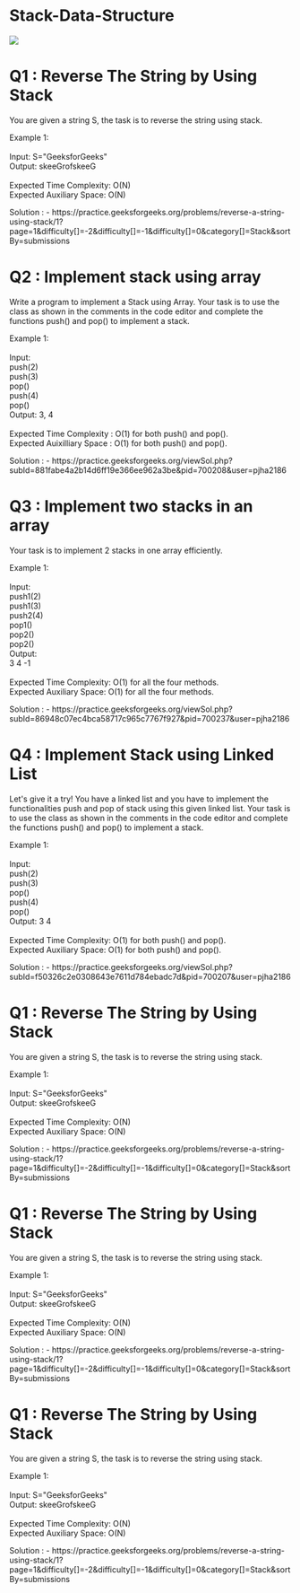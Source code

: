 # Stack-Data-Structure
<img src="https://sklivvz.com/content/blog/uk-vs-us.jpg"/>

<div>
<h1>Q1 : Reverse The String by Using Stack</h1>
<p>You are given a string S, the task is to reverse the string using stack.</p>
<p>Example 1:
<br>
<br>
Input: S="GeeksforGeeks"
<br>
Output: skeeGrofskeeG
<br>
<br>
Expected Time Complexity: O(N)
<br>
Expected Auxiliary Space: O(N)
</p>
<p>Solution : - https://practice.geeksforgeeks.org/problems/reverse-a-string-using-stack/1?page=1&difficulty[]=-2&difficulty[]=-1&difficulty[]=0&category[]=Stack&sortBy=submissions</p>
</div>
<div>
<h1>Q2 : Implement stack using array</h1>
<p>Write a program to implement a Stack using Array. Your task is to use the class as shown in the comments in the code editor and complete the functions push() and pop() to implement a stack. </p>
<p>Example 1:
<br>
<br>
Input: 
 <br>
push(2)
  <br>
push(3)
  <br>
pop()
  <br>
push(4)
  <br>
pop()
<br>
Output: 3, 4
<br>
<br>
Expected Time Complexity : O(1) for both push() and pop().
<br>
Expected Auixilliary Space : O(1) for both push() and pop().
</p>
<p>Solution : - https://practice.geeksforgeeks.org/viewSol.php?subId=881fabe4a2b14d6ff19e366ee962a3be&pid=700208&user=pjha2186</p>
</div>
<div>
<h1>Q3 : Implement two stacks in an array</h1>
<p>Your task is to implement  2 stacks in one array efficiently.</p>
<p>Example 1:
<br>
<br>
Input:
  <br>
push1(2)
  <br>
push1(3)
  <br>
push2(4)
  <br>
pop1()
  <br>
pop2()
  <br>
pop2()
<br>
Output:
 <br>
3 4 -1
<br>
<br>
Expected Time Complexity: O(1) for all the four methods.
<br>
Expected Auxiliary Space: O(1) for all the four methods.
</p>
<p>Solution : - https://practice.geeksforgeeks.org/viewSol.php?subId=86948c07ec4bca58717c965c7767f927&pid=700237&user=pjha2186</p>
</div>
<div>
<h1>Q4 : Implement Stack using Linked List</h1>
<p>Let's give it a try! You have a linked list and you have to implement the functionalities push and pop of stack using this given linked list. Your task is to use the class as shown in the comments in the code editor and complete the functions push() and pop() to implement a stack. </p>
<p>Example 1:
<br>
<br>
Input:
 <br>
push(2)
 <br>
push(3)
 <br>
pop()
 <br>
push(4)
 <br>
pop()
<br>
Output: 3 4
<br>
<br>
Expected Time Complexity: O(1) for both push() and pop().
<br>
Expected Auxiliary Space: O(1) for both push() and pop().
</p>
<p>Solution : - https://practice.geeksforgeeks.org/viewSol.php?subId=f50326c2e0308643e7611d784ebadc7d&pid=700207&user=pjha2186</p>
</div>
<div>
<h1>Q1 : Reverse The String by Using Stack</h1>
<p>You are given a string S, the task is to reverse the string using stack.</p>
<p>Example 1:
<br>
<br>
Input: S="GeeksforGeeks"
<br>
Output: skeeGrofskeeG
<br>
<br>
Expected Time Complexity: O(N)
<br>
Expected Auxiliary Space: O(N)
</p>
<p>Solution : - https://practice.geeksforgeeks.org/problems/reverse-a-string-using-stack/1?page=1&difficulty[]=-2&difficulty[]=-1&difficulty[]=0&category[]=Stack&sortBy=submissions</p>
</div>
<div>
<h1>Q1 : Reverse The String by Using Stack</h1>
<p>You are given a string S, the task is to reverse the string using stack.</p>
<p>Example 1:
<br>
<br>
Input: S="GeeksforGeeks"
<br>
Output: skeeGrofskeeG
<br>
<br>
Expected Time Complexity: O(N)
<br>
Expected Auxiliary Space: O(N)
</p>
<p>Solution : - https://practice.geeksforgeeks.org/problems/reverse-a-string-using-stack/1?page=1&difficulty[]=-2&difficulty[]=-1&difficulty[]=0&category[]=Stack&sortBy=submissions</p>
</div>
<div>
<h1>Q1 : Reverse The String by Using Stack</h1>
<p>You are given a string S, the task is to reverse the string using stack.</p>
<p>Example 1:
<br>
<br>
Input: S="GeeksforGeeks"
<br>
Output: skeeGrofskeeG
<br>
<br>
Expected Time Complexity: O(N)
<br>
Expected Auxiliary Space: O(N)
</p>
<p>Solution : - https://practice.geeksforgeeks.org/problems/reverse-a-string-using-stack/1?page=1&difficulty[]=-2&difficulty[]=-1&difficulty[]=0&category[]=Stack&sortBy=submissions</p>
</div>
